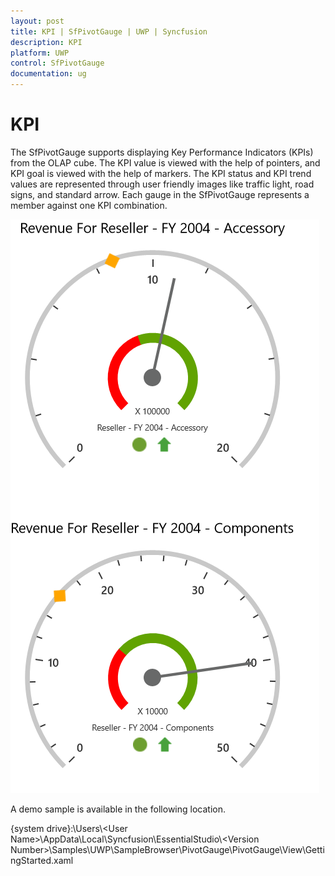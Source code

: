 ```yaml
---
layout: post
title: KPI | SfPivotGauge | UWP | Syncfusion
description: KPI
platform: UWP
control: SfPivotGauge
documentation: ug
---
```


# KPI

The SfPivotGauge supports displaying Key Performance Indicators (KPIs) from the OLAP cube. The KPI value is viewed with the help of pointers, and KPI goal is viewed with the help of markers. The KPI status and KPI trend values are represented through user friendly images like traffic light, road signs, and standard arrow. Each gauge in the SfPivotGauge represents a member against one KPI combination.

![](KPI_images/kpi.png)

A demo sample is available in the following location.

{system drive}:\Users\\&lt;User Name&gt;\AppData\Local\Syncfusion\EssentialStudio\\&lt;Version Number&gt;\Samples\UWP\SampleBrowser\PivotGauge\PivotGauge\View\GettingStarted.xaml
